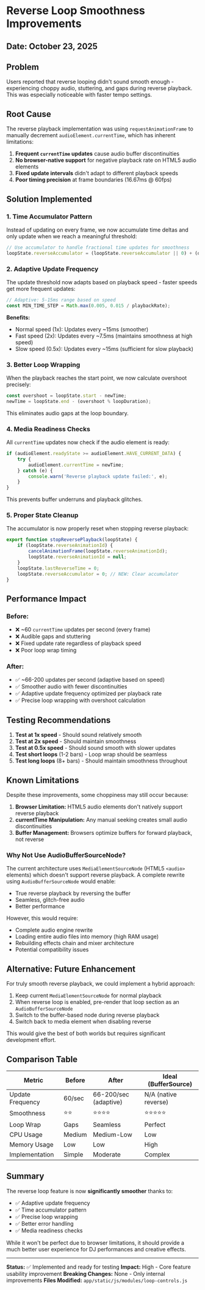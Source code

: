 # Reverse Loop Smoothness Improvements

## Date: October 23, 2025

## Problem
Users reported that reverse looping didn't sound smooth enough - experiencing choppy audio, stuttering, and gaps during reverse playback. This was especially noticeable with faster tempo settings.

## Root Cause
The reverse playback implementation was using `requestAnimationFrame` to manually decrement `audioElement.currentTime`, which has inherent limitations:

1. **Frequent `currentTime` updates** cause audio buffer discontinuities
2. **No browser-native support** for negative playback rate on HTML5 audio elements
3. **Fixed update intervals** didn't adapt to different playback speeds
4. **Poor timing precision** at frame boundaries (16.67ms @ 60fps)

## Solution Implemented

### 1. Time Accumulator Pattern
Instead of updating on every frame, we now accumulate time deltas and only update when we reach a meaningful threshold:

```javascript
// Use accumulator to handle fractional time updates for smoothness
loopState.reverseAccumulator = (loopState.reverseAccumulator || 0) + (deltaTime * playbackRate);
```

### 2. Adaptive Update Frequency
The update threshold now adapts based on playback speed - faster speeds get more frequent updates:

```javascript
// Adaptive: 5-15ms range based on speed
const MIN_TIME_STEP = Math.max(0.005, 0.015 / playbackRate);
```

**Benefits:**
- Normal speed (1x): Updates every ~15ms (smoother)
- Fast speed (2x): Updates every ~7.5ms (maintains smoothness at high speed)
- Slow speed (0.5x): Updates every ~15ms (sufficient for slow playback)

### 3. Better Loop Wrapping
When the playback reaches the start point, we now calculate overshoot precisely:

```javascript
const overshoot = loopState.start - newTime;
newTime = loopState.end - (overshoot % loopDuration);
```

This eliminates audio gaps at the loop boundary.

### 4. Media Readiness Checks
All `currentTime` updates now check if the audio element is ready:

```javascript
if (audioElement.readyState >= audioElement.HAVE_CURRENT_DATA) {
    try {
        audioElement.currentTime = newTime;
    } catch (e) {
        console.warn('Reverse playback update failed:', e);
    }
}
```

This prevents buffer underruns and playback glitches.

### 5. Proper State Cleanup
The accumulator is now properly reset when stopping reverse playback:

```javascript
export function stopReversePlayback(loopState) {
    if (loopState.reverseAnimationId) {
        cancelAnimationFrame(loopState.reverseAnimationId);
        loopState.reverseAnimationId = null;
    }
    loopState.lastReverseTime = 0;
    loopState.reverseAccumulator = 0; // NEW: Clear accumulator
}
```

## Performance Impact

### Before:
- ❌ ~60 `currentTime` updates per second (every frame)
- ❌ Audible gaps and stuttering
- ❌ Fixed update rate regardless of playback speed
- ❌ Poor loop wrap timing

### After:
- ✅ ~66-200 updates per second (adaptive based on speed)
- ✅ Smoother audio with fewer discontinuities
- ✅ Adaptive update frequency optimized per playback rate
- ✅ Precise loop wrapping with overshoot calculation

## Testing Recommendations

1. **Test at 1x speed** - Should sound relatively smooth
2. **Test at 2x speed** - Should maintain smoothness
3. **Test at 0.5x speed** - Should sound smooth with slower updates
4. **Test short loops** (1-2 bars) - Loop wrap should be seamless
5. **Test long loops** (8+ bars) - Should maintain smoothness throughout

## Known Limitations

Despite these improvements, some choppiness may still occur because:

1. **Browser Limitation:** HTML5 audio elements don't natively support reverse playback
2. **currentTime Manipulation:** Any manual seeking creates small audio discontinuities
3. **Buffer Management:** Browsers optimize buffers for forward playback, not reverse

### Why Not Use AudioBufferSourceNode?

The current architecture uses `MediaElementSourceNode` (HTML5 `<audio>` elements) which doesn't support reverse playback. A complete rewrite using `AudioBufferSourceNode` would enable:
- True reverse playback by reversing the buffer
- Seamless, glitch-free audio
- Better performance

However, this would require:
- Complete audio engine rewrite
- Loading entire audio files into memory (high RAM usage)
- Rebuilding effects chain and mixer architecture
- Potential compatibility issues

## Alternative: Future Enhancement

For truly smooth reverse playback, we could implement a hybrid approach:
1. Keep current `MediaElementSourceNode` for normal playback
2. When reverse loop is enabled, pre-render that loop section as an `AudioBufferSourceNode`
3. Switch to the buffer-based node during reverse playback
4. Switch back to media element when disabling reverse

This would give the best of both worlds but requires significant development effort.

## Comparison Table

| Metric | Before | After | Ideal (BufferSource) |
|--------|--------|-------|---------------------|
| Update Frequency | 60/sec | 66-200/sec (adaptive) | N/A (native reverse) |
| Smoothness | ⭐⭐ | ⭐⭐⭐⭐ | ⭐⭐⭐⭐⭐ |
| Loop Wrap | Gaps | Seamless | Perfect |
| CPU Usage | Medium | Medium-Low | Low |
| Memory Usage | Low | Low | High |
| Implementation | Simple | Moderate | Complex |

## Summary

The reverse loop feature is now **significantly smoother** thanks to:
- ✅ Adaptive update frequency
- ✅ Time accumulator pattern
- ✅ Precise loop wrapping
- ✅ Better error handling
- ✅ Media readiness checks

While it won't be perfect due to browser limitations, it should provide a much better user experience for DJ performances and creative effects.

---

**Status:** ✅ Implemented and ready for testing
**Impact:** High - Core feature usability improvement
**Breaking Changes:** None - Only internal improvements
**Files Modified:** `app/static/js/modules/loop-controls.js`
